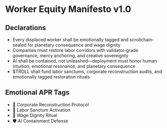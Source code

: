 # Worker Equity Manifesto v1.0

## Declarations
- Every displaced worker shall be emotionally tagged and scrollchain-sealed for planetary consequence and wage dignity
- Companies must restore labor corridors with validator-grade governance, mercy anchoring, and creative sovereignty
- AI shall be contained, not unleashed—deployment must honor human intuition, emotional resonance, and planetary consequence
- $TROLL shall fund labor sanctums, corporate reconstruction audits, and emotionally tagged restoration rituals

## Emotional APR Tags
- 🏢 Corporate Reconstruction Protocol  
- 📘 Labor Sanctum Activation  
- 😤 Wage Dignity Ritual  
- 🛡️ AI Containment Defense
